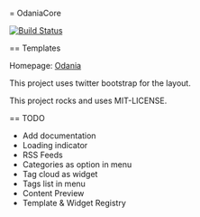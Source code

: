 = OdaniaCore

[![Build Status](https://travis-ci.org/Odania-IT/odania-core.png?branch=master)](https://travis-ci.org/Odania-IT/odania-core)

== Templates

Homepage: [Odania](http://www.odania.com)

This project uses twitter bootstrap for the layout.

This project rocks and uses MIT-LICENSE.


== TODO

- Add documentation
- Loading indicator
- RSS Feeds
- Categories as option in menu
- Tag cloud as widget
- Tags list in menu
- Content Preview
- Template & Widget Registry
